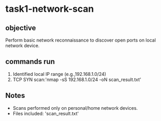 # task1-network-scan
## objective 
Perform basic network reconnaissance to discover open ports on local network device.

## commands run
1. Identified local IP range (e.g.,192.168.1.0/24)
2. TCP SYN scan:'nmap -sS 192.168.1.0/24 -oN scan_result.txt'

## Notes
- Scans performed only on personal/home network devices.
- Files included: 'scan_result.txt'
